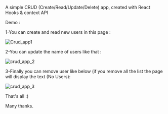 A simple CRUD (Create/Read/Update/Delete) app, created with React Hooks & context API
 
 Demo : 
 
 
 1-You can create and read new users in this page : 
 
 ![Crud_app1](https://user-images.githubusercontent.com/71443545/131653249-34314104-9fc0-4f1e-92b5-719d1e999184.png)
 
 2-You can update the name of users like that : 
 
 ![crud_app_2](https://user-images.githubusercontent.com/71443545/131653356-d81d000e-12bf-41f8-af1a-4b3d834d6d01.png)

3-Finally you can remove user like below (if you remove all the list the page will display the text (No Users):

![crud_app_3](https://user-images.githubusercontent.com/71443545/131653482-5efa602a-ddba-445c-97a9-dd7241a5391f.png)



That's all :)


Many thanks.
 
 
